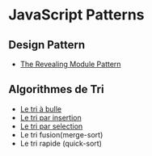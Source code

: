 # JavaScript Patterns

## Design Pattern

*   [The Revealing Module Pattern](https://github.com/HachemiH/javascript-patterns/blob/master/Revealing-Module-Pattern.md)


## Algorithmes de Tri

* [Le tri à bulle](sorts/bubble-sort)
* [Le tri par insertion](sorts/insertion-sort)
* [Le tri par selection](sorts/selection-sort)
* Le tri fusion(merge-sort)
* Le tri rapide (quick-sort)
